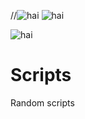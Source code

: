  //![hai](https://img.shields.io/discord/473760315293696010)
![hai](https://img.shields.io/badge/d-d-d)

![hai](https://img.shields.io/badge/100%25-Shitty-d)

# Scripts
Random scripts
